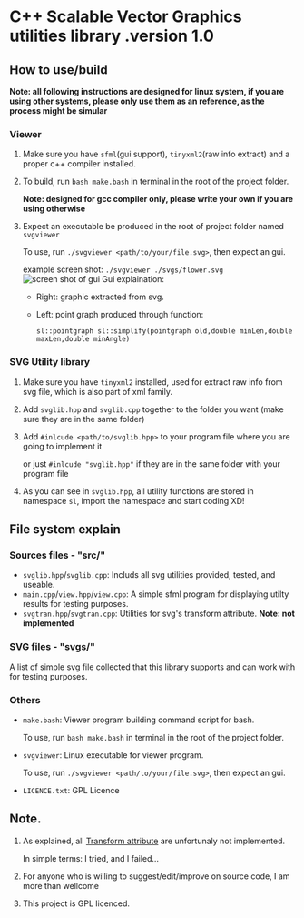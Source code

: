 # C++ Scalable Vector Graphics utilities library  .version 1.0

## How to use/build
**Note: all following instructions are designed for linux system, if you are using other systems, please only use them as an reference, as the process might be simular**
### Viewer
1. Make sure you have `sfml`(gui support), `tinyxml2`(raw info extract) and a proper c++ compiler installed.
2. To build, run `bash make.bash` in terminal in the root of the project folder.
   
   **Note: designed for gcc compiler only, please write your own if you are using otherwise**
3. Expect an executable be produced in the root of project folder named `svgviewer`

   To use, run `./svgviewer <path/to/your/file.svg>`, then expect an gui.
   
   example screen shot: `./svgviewer ./svgs/flower.svg`
   ![screen shot of gui](https://github.com/user-attachments/assets/1fe39442-c1b4-4fcf-9eec-411c89976430)
Gui explaination:
   - Right: graphic extracted from svg.
   - Left: point graph produced through function:
   
     `sl::pointgraph sl::simplify(pointgraph old,double minLen,double maxLen,double minAngle)`
### SVG Utility library
1. Make sure you have `tinyxml2` installed, used for extract raw info from svg file, which is also part of xml family.
2. Add `svglib.hpp` and `svglib.cpp` together to the folder you want (make sure they are in the same folder)
3. Add `#inlcude <path/to/svglib.hpp>` to your program file where you are going to implement it
   
   or just `#inlcude "svglib.hpp"` if they are in the same folder with your program file
4. As you can see in `svglib.hpp`, all utility functions are stored in namespace `sl`, import the namespace and start coding XD!

## File system explain
### Sources files - "src/"
- `svglib.hpp`/`svglib.cpp`:
  Includs all svg utilities provided, tested, and useable.
- `main.cpp`/`view.hpp`/`view.cpp`:
  A simple sfml program for displaying utilty results for testing purposes.
- `svgtran.hpp`/`svgtran.cpp`:
  Utilities for svg's transform attribute. **Note: not implemented**
### SVG files - "svgs/"
A list of simple svg file collected that this library supports and can work with for testing purposes.
### Others
- `make.bash`:
  Viewer program building command script for bash.
  
  To use, run `bash make.bash` in terminal in the root of the project folder.
- `svgviewer`:
  Linux executable for viewer program.

  To use, run `./svgviewer <path/to/your/file.svg>`, then expect an gui.
- `LICENCE.txt`: GPL Licence
## Note.
1. As explained, all [Transform attribute](https://www.w3schools.com/graphics/svg_transformations.asp) are unfortunaly not implemented.

   In simple terms: I tried, and I failed...
2. For anyone who is willing to suggest/edit/improve on source code, I am more than wellcome
3. This project is GPL licenced.
